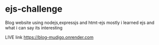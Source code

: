 # ejs-challenge
Blog website using nodejs,expressjs and htmt-ejs
mostly i learned ejs and what i can say its interesting


LIVE link https://blog-mudigo.onrender.com
